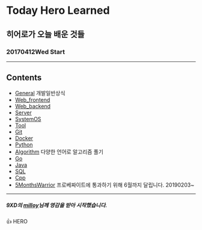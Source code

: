 # Today Hero Learned
## 히어로가 오늘 배운 것들
### 20170412Wed Start

<hr/>

## Contents

- [General](#General) 개발일반상식
- [Web_frontend](#Web_frontend)
- [Web_backend](#Web_backend)
- [Server](#Server)
- [SystemOS](#SystemOS)
- [Tool](#Tool)
- [Git](#Git)
- [Docker](#Docker)
- [Python](#Python)
- [Algorithm](#Algorithm) 다양한 언어로 알고리즘 풀기
- [Go](#Go)
- [Java](#Java)
- [SQL](#SQL)
- [Cpp](#Cpp)
- [5MonthsWarrior](#5MonthsWarrior) 프로베짜이트에 통과하기 위해 6월까지 달립니다. 20190203~
<hr/>

##### 9XD의 [milloy](https://github.com/milooy/TIL)님께 영감을 받아 시작했습니다.

:+1: HERO
